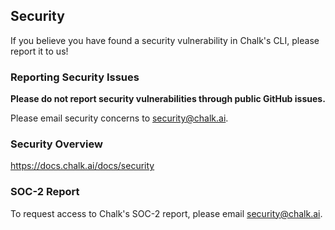 ## Security

If you believe you have found a security vulnerability in Chalk's CLI, please report it to us!

### Reporting Security Issues

**Please do not report security vulnerabilities through public GitHub issues.**

Please email security concerns to [security@chalk.ai](mailto:security@chalk.ai).

### Security Overview

https://docs.chalk.ai/docs/security

### SOC-2 Report

To request access to Chalk's SOC-2 report, please email [security@chalk.ai](mailto:security@chalk.ai).
